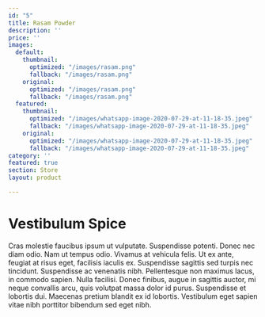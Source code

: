 ```yaml
---
id: "5"
title: Rasam Powder
description: ''
price: ''
images:
  default:
    thumbnail:
      optimized: "/images/rasam.png"
      fallback: "/images/rasam.png"
    original:
      optimized: "/images/rasam.png"
      fallback: "/images/rasam.png"
  featured:
    thumbnail:
      optimized: "/images/whatsapp-image-2020-07-29-at-11-18-35.jpeg"
      fallback: "/images/whatsapp-image-2020-07-29-at-11-18-35.jpeg"
    original:
      optimized: "/images/whatsapp-image-2020-07-29-at-11-18-35.jpeg"
      fallback: "/images/whatsapp-image-2020-07-29-at-11-18-35.jpeg"
category: ''
featured: true
section: Store
layout: product

---
```

# Vestibulum Spice

Cras molestie faucibus ipsum ut vulputate. Suspendisse potenti. Donec nec diam odio. Nam ut tempus odio. Vivamus at vehicula felis. Ut ex ante, feugiat at risus eget, facilisis iaculis ex. Suspendisse sagittis sed turpis nec tincidunt. Suspendisse ac venenatis nibh. Pellentesque non maximus lacus, in commodo sapien. Nulla facilisi. Donec finibus, augue in sagittis auctor, mi neque convallis arcu, quis volutpat massa dolor id purus. Suspendisse et lobortis dui. Maecenas pretium blandit ex id lobortis. Vestibulum eget sapien vitae nibh porttitor bibendum sed eget nibh.
